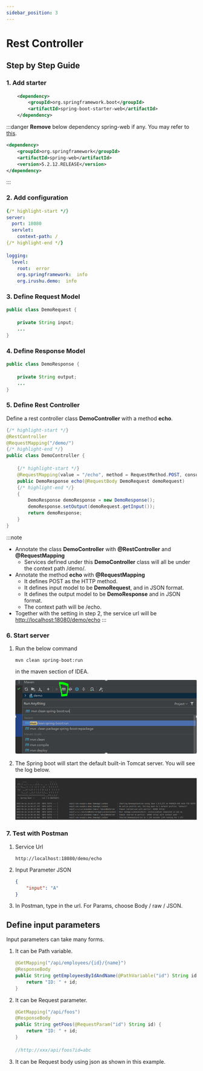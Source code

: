 ```yaml
---
sidebar_position: 3
---
```


# Rest Controller

## Step by Step Guide

### 1. Add starter

```xml title="pom.xml"
    <dependency>
        <groupId>org.springframework.boot</groupId>
        <artifactId>spring-boot-starter-web</artifactId>
    </dependency>
```

:::danger
**Remove** below dependency spring-web if any. You may refer to [this](https://stackoverflow.com/questions/71121188/correct-classpath-of-your-application-so-it-contains-compatible-versions-of-clas).
```xml title="pom.xml"
<dependency>
    <groupId>org.springframework</groupId>
    <artifactId>spring-web</artifactId>
    <version>5.2.12.RELEASE</version>
</dependency>
```        
:::

### 2. Add configuration

```yml title="application.yml"
{/* highlight-start */}
server:
  port: 18080
  servlet:
    context-path: /
{/* highlight-end */}

logging:
  level:
    root:  error
    org.springframework:  info
    org.irushu.demo:  info    
```

### 3. Define Request Model

```java title="org.irushu.demo.web.model.DemoRequest" showLineNumbers
public class DemoRequest {
    
    private String input;
    ...
}
```

### 4. Define Response Model 

```java title="org.irushu.demo.web.model.DemoResponse" showLineNumbers
public class DemoResponse {

    private String output;
    ...
}
```

### 5. Define Rest Controller

Define a rest controller class **DemoController**  with a method **echo**. 

```java title="org.irushu.demo.web.controller.DemoController" showLineNumbers
{/* highlight-start */}
@RestController
@RequestMapping("/demo/")
{/* highlight-end */}
public class DemoController {
    
    {/* highlight-start */}
    @RequestMapping(value = "/echo", method = RequestMethod.POST, consumes = MediaType.APPLICATION_JSON_VALUE, produces = MediaType.APPLICATION_JSON_VALUE)
    public DemoResponse echo(@RequestBody DemoRequest demoRequest)
    {/* highlight-end */}
    {
        DemoResponse demoResponse = new DemoResponse();
        demoResponse.setOutput(demoRequest.getInput());
        return demoResponse;
    }
}
```
:::note
- Annotate the class **DemoController** with **@RestController** and **@RequestMapping**
    - Services defined under this **DemoController** class will all be under the context path /demo/.
- Annotate the method **echo** with **@RequestMapping**
    - It defines POST as the HTTP method.
    - It defines input model to be **DemoRequest**, and in JSON format.
    - It defines the output model to be **DemoResponse** and in JSON format.
    - The context path will be /echo.  
- Together with the setting in step 2, the service url will be [http://localhost:18080/demo/echo](http://localhost:18080/demo/echo)
:::

### 6. Start server

1. Run the below command

    ```shell
    mvn clean spring-boot:run
    ```

    in the maven section of IDEA.

    ![spring boot run](/img/springboot/idea-maven-spring-boot-run.PNG)


2. The Spring boot will start the default built-in Tomcat server. You will see the log below.

    ![spring boot run](/img/springboot/idea-maven-spring-boot-run-2.PNG)

### 7. Test with Postman

1. Service Url
    ```
    http://localhost:18080/demo/echo
    ```

2. Input Parameter JSON
    ```json
    {
        "input": "A"
    }
    ```
3. In Postman, type in the url. For Params, choose Body / raw / JSON.
    

## Define input parameters
Input parameters can take many forms.    

1. It can be Path variable.
    ```java
    @GetMapping("/api/employees/{id}/{name}")
    @ResponseBody
    public String getEmployeesByIdAndName(@PathVariable("id") String id, @PathVariable("name") String name) {
        return "ID: " + id;
    }
    ```
2. It can be Request parameter.
    ```java
    @GetMapping("/api/foos")
    @ResponseBody
    public String getFoos(@RequestParam("id") String id) {
        return "ID: " + id;
    }

    //http://xxx/api/foos?id=abc
    ```
3. It can be Request body using json as shown in this example.
   

